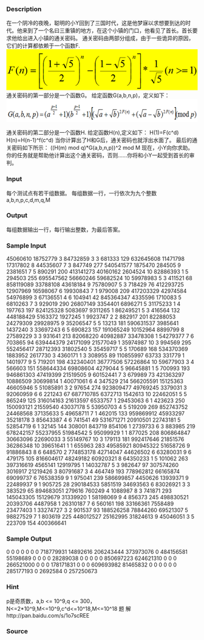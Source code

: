 
### Description
在一个阴冷的夜晚，聪明的小Y回到了三国时代，这是他梦寐以求想要到达的时代。他来到了一个名曰三重镇的地方，在这个小镇的门口，他看见了首长。首长要求他给出进入小镇的通关密码。
通关密码由两部分组成，由于一些诡异的原因，它们的计算都依赖于一个函数F.
![](/JudgeOnline/upload/201603/1.jpg)
通关密码的第一部分是一个函数G。
给定函数G(a,b,n,p)，定义如下：
![](/JudgeOnline/upload/201603/2.jpg)

通关密码的第二部分是一个函数H.
给定函数H(n),定义如下：
H(1)=F(c^d)
H(n)=H(n-1)^f(c^d)
当你计算出了H和G后，通关密码也就浮出水面了。
最后的通关密码如下所示：
((H(m) mod q)*G(a,b,n,p))^2 mod M
现在，小Y向你求助。你的任务就是帮助他计算出这个通关密码，否则……你将和小Y一起受到首长的审判。



### Input
每个测试点有若干组数据。
每组数据一行，一行依次为九个整数a,b,n,p,c,d,m,q,M
 
 

### Output
每组数据输出一行，每行输出整数，为最后答案。
### Sample Input
45060610 18752779 3 84732859 3 3 681333 129 632645608
11471798 17317802 8 44535607 7 3 847749 277 540541577
1875470 284505 9 2381651 7 5 890291 200 413141273
40160162 2604524 10 82886393 1 5 294503 255 695547562
56660246 59682524 10 59978983 5 3 411521 68 858119089
33788108 43618184 9 75780907 5 3 718429 76 412293725
12907969 16598067 6 19930843 7 1 979008 209 417203329
42974584 54976899 3 67136551 4 6 104941 42 845364347
4335596 1710083 5 6810263 7 3 929019 290 26807149
3354401 6896271 5 31175233 1 4 197763 197 824125328
5083697 9311265 1 86249521 5 3 416564 132 448188429
5163372 1927245 1 9923747 2 2 882917 201 82288053
24279309 29928975 9 35206547 5 5 13213 181 590631537
3985641 1437240 3 33697243 6 5 690823 157 191065249
10152964 8899799 8 27589229 3 3 931641 213 82068220
40982887 33478308 1 54279377 7 6 703865 94 639444379
24171099 21577049 1 35974987 10 3 994569 295 552456417
28712393 31802540 5 35459717 5 5 170689 168 534370369
1883952 2617730 3 4360171 1 3 308955 89 110855997
63733 331779 1 1401977 9 5 719201 198 432340401
36777506 57226864 10 59677903 3 4 566603 151 558644334
69808604 4279044 5 96645881 1 5 700993 193 946861303
47419399 21519505 9 60152441 7 3 679989 73 421363297
10886509 30699814 1 40071061 6 4 347529 214 566205591
15125363 46605946 5 51085891 3 2 97654 274 923809477
49769245 3379031 3 92060959 6 6 221243 67 687710785
6372713 1542613 10 22462051 5 5 865249 125 316014163
21613597 6533757 1 29453063 6 1 423623 250 150093121
21559540 43037178 5 53950703 4 5 519209 269 852743752
24468568 37135633 5 49658711 7 1 462015 133 959869912
45933297 35218178 3 85643387 4 6 741541 49 531671271
20910501 22743181 5 52854719 6 1 32145 144 308001
843719 854106 1 2739733 6 3 883985 219 678242157
55237955 51984542 5 95099929 1 1 877025 208 806864847
30663096 22690033 3 55149767 10 3 179113 181 992417646
21851576 36286348 10 39651641 1 1 655963 283 49585921
80945322 51658726 9 91886843 8 6 648570 2 774853178
42714047 44626502 6 63280031 9 6 479175 105 816604617
48249182 60920321 8 64350233 1 5 101062 263 397316619
4565141 12919795 1 14032787 5 3 982647 97 307574260
3016917 21219426 3 80791687 3 4 464749 193 778962812
66165874 69099737 6 76538359 9 1 975041 239 586699857
4450626 13939371 9 22489937 9 1 905725 28 290184533
5851519 34693563 6 83026921 3 3 383529 65 894683051
279616 760249 4 1088987 8 3 741871 293 145043305
15129679 31339920 1 58198069 9 4 856373 245 498830521
20393706 4487958 1 26310187 7 6 560161 198 33166361
7558489 23477403 1 33274727 3 2 901537 93 188526258
78844260 69521307 5 98827529 7 1 803619 225 448012527
25162995 31824613 9 45046051 3 5 223709 154 400366641

### Sample Output
0
0
0
0
0
0
0
718779931
14892616
206243444
373973076
0
484156581
55198689
0
0
0
0
28289038
0
0
0
0
0
850697223
624621310
0
0
0
266521000
0
0
0
178171831
0
0
0
609693982
81465832
0
0
0
0
0
0
285177193
0
2692584
0
257250673

### Hint
p是奇质数，a,b <= 10^9,q <= 300，N<=2*10^9,M<=10^9,c^d<=10^18,M<=10^18
题 解http://pan.baidu.com/s/1o7scREE

### Source
